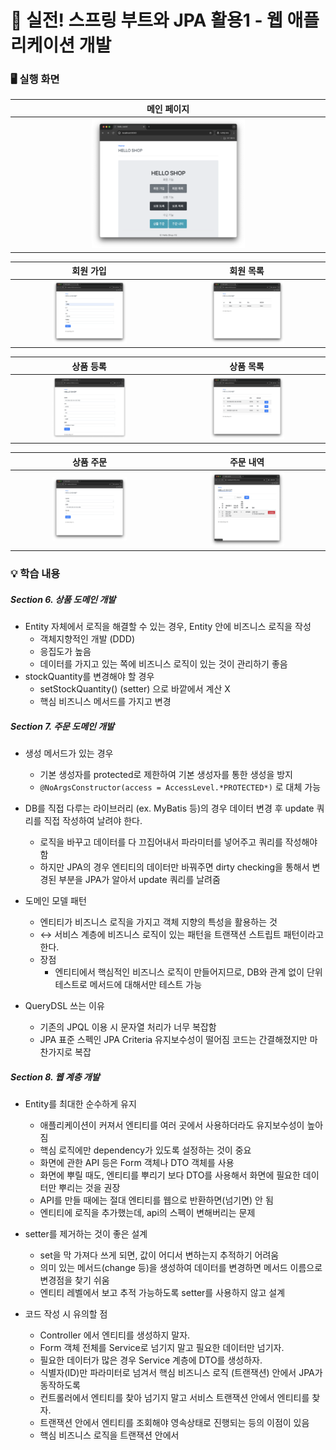 # 📖 실전! 스프링 부트와 JPA 활용1 - 웹 애플리케이션 개발

### 🖥️ 실행 화면

|메인 페이지|
|:---:|
|<img src="./readme_asset/메인페이지.png" width="50%">|

|회원 가입|회원 목록|
|:---:|:---:|
|<img src="./readme_asset/회원 가입.png" width="50%">|<img src="./readme_asset/회원 목록.png" width="50%">|

|상품 등록|상품 목록|
|:---:|:---:|
|<img src="./readme_asset/상품 등록.png" width="50%">|<img src="./readme_asset/상품 목록.png" width="50%">|

|상품 주문|주문 내역|
|:---:|:---:|
|<img src="./readme_asset/상품 주문.png" width="50%">|<img src="./readme_asset/주문 내역.png" width="50%">|

### 💡 학습 내용

##### Section 6. 상품 도메인 개발
- Entity 자체에서 로직을 해결할 수 있는 경우, Entity 안에 비즈니스 로직을 작성
    - 객체지향적인 개발 (DDD)
    - 응집도가 높음
    - 데이터를 가지고 있는 쪽에 비즈니스 로직이 있는 것이 관리하기 좋음
- stockQuantity를 변경해야 할 경우
    - setStockQuantity() (setter) 으로 바깥에서 계산 X
    - 핵심 비즈니스 메서드를 가지고 변경

##### Section 7. 주문 도메인 개발
- 생성 메서드가 있는 경우
    - 기본 생성자를 protected로 제한하여 기본 생성자를 통한 생성을 방지
    - `@NoArgsConstructor(access = AccessLevel.*PROTECTED*)` 로 대체 가능

- DB를 직접 다루는 라이브러리 (ex. MyBatis 등)의 경우 데이터 변경 후 update 쿼리를 직접 작성하여 날려야 한다.
    - 로직을 바꾸고 데이터를 다 끄집어내서 파라미터를 넣어주고 쿼리를 작성해야 함
    - 하지만 JPA의 경우 엔티티의 데이터만 바꿔주면 dirty checking을 통해서 변경된 부분을 JPA가 알아서 update 쿼리를 날려줌
- 도메인 모델 패턴
    - 엔티티가 비즈니스 로직을 가지고 객체 지향의 특성을 활용하는 것
    - ↔️ 서비스 계층에 비즈니스 로직이 있는 패턴을 트랜잭션 스트립트 패턴이라고 한다.
    - 장점
        - 엔티티에서 핵심적인 비즈니스 로직이 만들어지므로, DB와 관계 없이 단위 테스트로 메서드에 대해서만 테스트 가능

- QueryDSL 쓰는 이유
    - 기존의 JPQL 이용 시 문자열 처리가 너무 복잡함
    - JPA 표준 스펙인 JPA Criteria 유지보수성이 떨어짐 코드는 간결해졌지만 마찬가지로 복잡

##### Section 8. 웹 계층 개발

- Entity를 최대한 순수하게 유지
    - 애플리케이션이 커져서 엔티티를 여러 곳에서 사용하더라도 유지보수성이 높아짐
    - 핵심 로직에만 dependency가 있도록 설정하는 것이 중요
    - 화면에 관한 API 등은 Form 객체나 DTO 객체를 사용
    - 화면에 뿌릴 때도, 엔티티를 뿌리기 보다 DTO를 사용해서 화면에 필요한 데이터만 뿌리는 것을 권장 
    - API를 만들 때에는 절대 엔티티를 웹으로 반환하면(넘기면) 안 됨
    - 엔티티에 로직을 추가했는데, api의 스펙이 변해버리는 문제

- setter를 제거하는 것이 좋은 설계
    - set을 막 가져다 쓰게 되면, 값이 어디서 변하는지 추적하기 어려움
    - 의미 있는 메서드(change 등)을 생성하여 데이터를 변경하면 메서드 이름으로 변경점을 찾기 쉬움
    - 엔티티 레벨에서 보고 추적 가능하도록 setter를 사용하지 않고 설계

- 코드 작성 시 유의할 점
    - Controller 에서 엔티티를 생성하지 말자.
    - Form 객체 전체를 Service로 넘기지 말고 필요한 데이터만 넘기자.
    - 필요한 데이터가 많은 경우 Service 계층에 DTO를 생성하자.
    - 식별자(ID)만 파라미터로 넘겨서 핵심 비즈니스 로직 (트랜잭션) 안에서 JPA가 동작하도록
    - 컨트롤러에서 엔티티를 찾아 넘기지 말고 서비스 트랜잭션 안에서 엔티티를 찾자.
    - 트랜잭션 안에서 엔티티를 조회해야 영속상태로 진행되는 등의 이점이 있음
    - 핵심 비즈니스 로직을 트랜잭션 안에서
